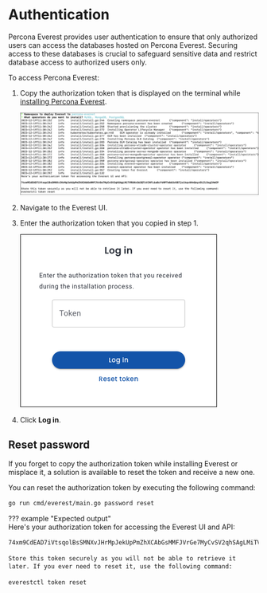 # Authentication

Percona Everest provides user authentication to ensure that only authorized users can access the databases hosted on Percona Everest. Securing access to these databases is crucial to safeguard sensitive data and restrict database access to authorized users only. 

To access Percona Everest:

1. Copy the authorization token that is displayed on the terminal while [installing Percona Everest](../install/installEverest.md).

    ![!image](../images/everest_user-auth-token.png)

2. Navigate to the Everest UI.

3. Enter the authorization token that you copied in step 1.

    ![!image](../images/everest_user-auth-login.png)


4. Click **Log in**.


## Reset password

If you forget to copy the authorization token while installing Everest or misplace it, a solution is available to reset the token and receive a new one. 

You can reset the authorization token by executing the following command:

```sh
go run cmd/everest/main.go password reset
```

??? example "Expected output"    
    Here's your authorization token for accessing the Everest UI and API:

    74xm9CdEAD7iVtsqolBsSMNXvJHrMpJekUpPmZhXCAbGsMMFJVrGe7MyCvSV2qhSAgLMiTVRUKn363QTzVJNFL6a8cY4MPTwbb3rO87joikqvAHnQeyrDLZLSsglHmCP

    Store this token securely as you will not be able to retrieve it later. If you ever need to reset it, use the following command:
    
    everestctl token reset






